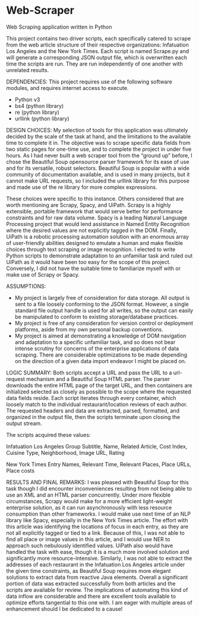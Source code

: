 # Web-Scraper
Web Scraping application written in Python


This project contains two driver scripts, each specifically catered to scrape from the web article
structure of their respective organizations: Infatuation Los Angeles and the New York Times. Each
script is named <organization>Scrape.py and will generate a corresponding JSON output file, which is overwritten each time
the scripts are run. They are run independently of one another with unrelated results.

DEPENDENCIES:
This project requires use of the following software modules, and requires internet access to
execute.
- Python v3
- bs4 (python library)
- re (python library)
- urllink (python library)

DESIGN CHOICES:
My selection of tools for this application was ultimately decided by the scale of the task at hand, and
the limitations to the available time to complete it in. The objective was to scrape specific data fields
from two static pages for one-time use, and to complete the project in under five hours.
As I had never built a web scraper tool from the “ground up” before, I chose the Beautiful Soup opensource parser 
framework for its ease of use and for its versatile, robust selectors. Beautiful Soup is
popular with a wide community of documentation available, and is used in many projects, but it cannot
make URL requests, so I included the urllink library for this purpose and made use of the re library for
more complex expressions.

These choices were specific to this instance. Others considered that are worth mentioning are Scrapy,
Spacy, and UiPath. Scrapy is a highly extensible, portable framework that would serve better for
performance constraints and for raw data volume. Spacy is a leading Natural Language Processing
project that would lend assistance in Named Entity Recognition where the desired values are not
explicitly tagged in the DOM. Finally, UiPath is a robotic processing automation solution with an 
enormous array of user-friendly abilities designed to emulate a human and make flexible choices
through text scraping or image recognition. I elected to write Python scripts to demonstrate adaptation
to an unfamiliar task and ruled out UiPath as it would have been too easy for the scope of this project.
Conversely, I did not have the suitable time to familiarize myself with or make use of Scrapy or Spacy.

ASSUMPTIONS:
- My project is largely free of consideration for data storage. All output is sent to a file loosely
conforming to the JSON format. However, a single standard file output handle is used for all
writes, so the output can easily be manipulated to conform to existing storage/database
practices.
- My project is free of any consideration for version control or deployment platforms, aside from
my own personal backup conventions.
- My project is aimed at demonstrating a knowledge of DOM navigation and adaptation to a
specific unfamiliar task, and so does not bear intense scrutiny for concerns of the enterprise
applications of data scraping. There are considerable optimizations to be made depending on
the direction of a given data import endeavor I might be placed on.

LOGIC SUMMARY:
Both scripts accept a URL and pass the URL to a url-request mechanism and a Beautiful Soup HTML
parser. The parser downloads the entire HTML page of the target URL, and then containers are
initialized selected as closely as possible to the scope where the requested data fields reside. Each script
iterates through every container, which loosely match to the individual restaurant/location reviews of
each author. The requested headers and data are extracted, parsed, formatted, and organized in the
output file, then the scripts terminate upon closing the output stream.

The scripts acquired these values:

Infatuation Los Angeles
Group Subtitle, Name, Related Article, Cost Index, Cuisine Type, Neighborhood, Image URL, Rating

New York Times
Entry Names, Relevant Time, Relevant Places, Place URLs, Place costs

RESULTS AND FINAL REMARKS:
I was pleased with Beautiful Soup for this task though I did encounter inconveniences resulting from
not being able to use an XML and an HTML parser concurrently. Under more flexible circumstances,
Scrapy would make for a more efficient light-weight enterprise solution, as it can run asynchronously
with less resource consumption than other frameworks. I would make use next time of an NLP library
like Spacy, especially in the New York Times article.
The effort with this article was identifying the locations of focus in each entry, as they are not all
explicitly tagged or tied to a link. Because of this, I was not able to find all place or image values in
this article, and I would use NER to approach such nebulously identified values. UiPath also would
have handled the task with ease, though it is a much more involved solution and significantly more
resource-intensive. Similarly, I was not able to extract the addresses of each restaurant in the
Infatuation Los Angeles article under the given time constraints, as Beautiful Soup requires more
elegant solutions to extract data from reactive Java elements.
Overall a significant portion of data was extracted successfully from both articles and the scripts are
available for review. The implications of automating this kind of data inflow are considerable and there
are excellent tools available to optimize efforts tangential to this one with. I am eager with multiple
areas of enhancement should I be dedicated to a cause!
